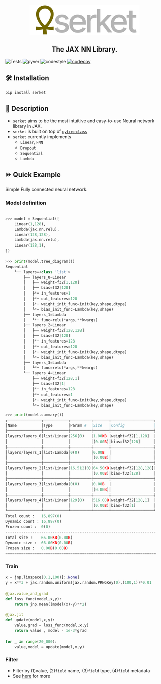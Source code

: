 
<div align="center">
<img width="350px" src="assets/serketLogo.svg"></div>
<h2 align="center">The JAX NN Library.</h2>


![Tests](https://github.com/ASEM000/serket/actions/workflows/tests.yml/badge.svg)
![pyver](https://img.shields.io/badge/python-3.7%203.8%203.9%203.10-red)
![codestyle](https://img.shields.io/badge/codestyle-black-lightgrey)
[![codecov](https://codecov.io/gh/ASEM000/serket/branch/main/graph/badge.svg?token=C6NXOK9EVS)](https://codecov.io/gh/ASEM000/serket)

## 🛠️ Installation<a id="Installation"></a>

```python
pip install serket
```


## 📖 Description<a id="Description"></a>
- `serket` aims to be the most intuitive and easy-to-use Neural network library in JAX.
- `serket` is built on top of [`pytreeclass`](https://github.com/ASEM000/pytreeclass)
- `serket` currently implements 
  - `Linear`, `FNN`
  - `Dropout`
  - `Sequential`
  - `Lambda`


## ⏩ Quick Example <a id="QuickExample">

Simple Fully connected neural network.

### Model definition
```python

>>> model = Sequential([
    Linear(1,128),
    Lambda(jax.nn.relu),
    Linear(128,128),
    Lambda(jax.nn.relu),
    Linear(128,1),
])

>>> print(model.tree_diagram())
Sequential
    └── layers=<class 'list'>
        ├── layers_0=Linear
        │   ├── weight=f32[1,128]
        │   ├── bias=f32[128]
        │   ├*─ in_features=1
        │   ├*─ out_features=128
        │   ├*─ weight_init_func=init(key,shape,dtype)
        │   └*─ bias_init_func=Lambda(key,shape)    
        ├── layers_1=Lambda
        │   └*─ func=relu(*args,**kwargs)   
        ├── layers_2=Linear
        │   ├── weight=f32[128,128]
        │   ├── bias=f32[128]
        │   ├*─ in_features=128
        │   ├*─ out_features=128
        │   ├*─ weight_init_func=init(key,shape,dtype)
        │   └*─ bias_init_func=Lambda(key,shape)    
        ├── layers_3=Lambda
        │   └*─ func=relu(*args,**kwargs)   
        └── layers_4=Linear
            ├── weight=f32[128,1]
            ├── bias=f32[1]
            ├*─ in_features=128
            ├*─ out_features=1
            ├*─ weight_init_func=init(key,shape,dtype)
            └*─ bias_init_func=Lambda(key,shape)
```

```python
>>> print(model.summary())
┌───────────────┬───────────┬─────────┬───────┬───────────────────┐
│Name           │Type       │Param #  │Size   │Config             │
├───────────────┼───────────┼─────────┼───────┼───────────────────┤
│layers/layers_0│list/Linear│256(0)   │1.00KB │weight=f32[1,128]  │
│               │           │         │(0.00B)│bias=f32[128]      │
├───────────────┼───────────┼─────────┼───────┼───────────────────┤
│layers/layers_1│list/Lambda│0(0)     │0.00B  │                   │
│               │           │         │(0.00B)│                   │
├───────────────┼───────────┼─────────┼───────┼───────────────────┤
│layers/layers_2│list/Linear│16,512(0)│64.50KB│weight=f32[128,128]│
│               │           │         │(0.00B)│bias=f32[128]      │
├───────────────┼───────────┼─────────┼───────┼───────────────────┤
│layers/layers_3│list/Lambda│0(0)     │0.00B  │                   │
│               │           │         │(0.00B)│                   │
├───────────────┼───────────┼─────────┼───────┼───────────────────┤
│layers/layers_4│list/Linear│129(0)   │516.00B│weight=f32[128,1]  │
│               │           │         │(0.00B)│bias=f32[1]        │
└───────────────┴───────────┴─────────┴───────┴───────────────────┘
Total count :	16,897(0)
Dynamic count :	16,897(0)
Frozen count :	0(0)
-------------------------------------------------------------------
Total size :	66.00KB(0.00B)
Dynamic size :	66.00KB(0.00B)
Frozen size :	0.00B(0.00B)
===================================================================

```

### Train
```python
x = jnp.linspace(0,1,100)[:,None]
y = x**3 + jax.random.uniform(jax.random.PRNGKey(0),(100,1))*0.01

@jax.value_and_grad
def loss_func(model,x,y):
    return jnp.mean((model(x)-y)**2)

@jax.jit
def update(model,x,y):
    value,grad = loss_func(model,x,y)
    return value , model - 1e-3*grad

for _ in range(20_000):
    value,model = update(model,x,y)
```

### Filter
- Filter by (1)value, (2)`field` name, (3)`field` type, (4)`field` metadata
- See [here](https://github.com/ASEM000/PyTreeClass#%EF%B8%8F-filtering-with-at-) for more
